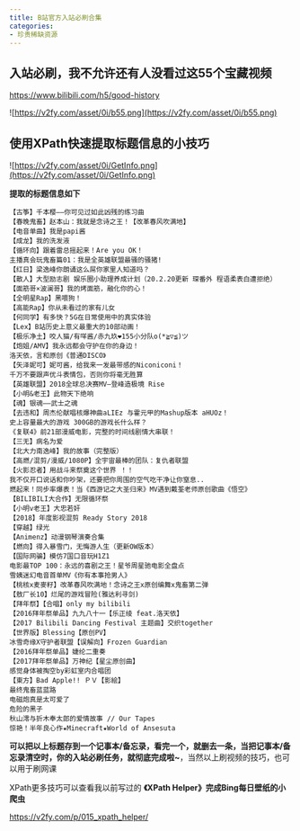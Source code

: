```yaml
---
title: B站官方入站必刷合集
categories:
- 珍贵稀缺资源
---
```


##  入站必刷，我不允许还有人没看过这55个宝藏视频

https://www.bilibili.com/h5/good-history

![https://v2fy.com/asset/0i/b55.png](https://v2fy.com/asset/0i/b55.png)

## 使用XPath快速提取标题信息的小技巧

![https://v2fy.com/asset/0i/GetInfo.png](https://v2fy.com/asset/0i/GetInfo.png)

**提取的标题信息如下**
```
【古筝】千本樱——你可见过如此凶残的练习曲
【春晚鬼畜】赵本山：我就是念诗之王！【改革春风吹满地】
【电音单曲】我是papi酱
【成龙】我的洗发液
【循环向】跟着雷总摇起来！Are you OK！
主播真会玩鬼畜篇01：我是全英雄联盟最骚的骚猪!
【红日】梁逸峰你朗诵这么屌你家里人知道吗？
【散人】大型励志剧 娱乐圈小助理养成计划（20.2.20更新 琛番外 程语柔表白遭拒绝）
【面筋哥×波澜哥】我的烤面筋，融化你的心！
【全明星Rap】黑喂狗！
【高能Rap】你从未看过的家有儿女
【何同学】有多快？5G在日常使用中的真实体验
【Lex】B站历史上意义最重大的10部动画！
【极乐净土】咬人猫/有咩酱/赤九玖❤155小分队o(*≧▽≦)ツ
【炮姐/AMV】我永远都会守护在你的身边！
洛天依，言和原创《普通DISCO》
【矢泽妮可】妮可酱，给我来一发最带感的Niconiconi！
千万不要跟声优斗表情包，否则你将毫无胜算
【英雄联盟】2018全球总决赛MV—登峰造极境 Rise
【小明&老王】此物天下绝响
【魂】银魂——武士之魂
【去违和】周杰伦献唱核爆神曲aLIEz 与霍元甲的Mashup版本 aHUOz！
史上容量最大的游戏 300GB的游戏长什么样？
《复联4》前21部漫威电影，完整的时间线剧情大串联！
【三无】病名为爱
【北大力南逸峰】我的故事（完整版）
【高燃/混剪/漫威/1080P】全宇宙最棒的团队：复仇者联盟
【火影忍者】用战斗来祭奠这个世界 ！！
我不仅开口说话和你吵架，还要把你周围的空气吃干净让你窒息..
燃起来！同步率爆表！当《西游记之大圣归来》MV遇到戴荃老师原创歌曲《悟空》
【BILIBILI大合作】无限循环祭
【小明v老王】大忠若奸
【2018】年度影视混剪 Ready Story 2018
【穿越】绿光
【Animenz】动漫钢琴演奏合集
【燃向】得入暴雪门，无悔游人生（更新OW版本）
【国际网骗】模仿7国口音玩H1Z1
电影最TOP 100：永远的喜剧之王！星爷周星驰电影全盘点
雪姨迷幻电音首单MV《你有本事抢男人》
【桃核x麦麥籽】改革春风吹满地！念诗之王x原创编舞x鬼畜第二弹
【敖厂长10】烂尾的游戏冒险(雅达利寻剑)
【拜年祭】【合唱】only my bilibili
【2016拜年祭单品】九九八十一【乐正绫 feat.洛天依】
【2017 Bilibili Dancing Festival 主题曲】交织together
【世界版】Blessing【原创PV】
冰雪奇缘X守护者联盟【误解向】Frozen Guardian
【2016拜年祭单品】婕纶二重奏
【2017拜年祭单品】万神纪【星尘原创曲】
感觉身体被掏空by彩虹室内合唱团
【東方】Bad Apple!! ＰＶ【影絵】
最终鬼畜蓝蓝路
电磁炮真是太可爱了
危险的黑子
秋山澪与折木奉太郎的爱情故事 // Our Tapes
惊艳！半年良心作★Minecraft★World of Ansesuta
```

**可以把以上标题存到一个记事本/备忘录，看完一个，就删去一条，当把记事本/备忘录清空时，你的入站必刷任务，就彻底完成啦~**，当然以上刷视频的技巧，也可以用于刷网课

XPath更多技巧可以查看我以前写过的 **《XPath Helper》完成Bing每日壁纸的小爬虫**

https://v2fy.com/p/015_xpath_helper/




